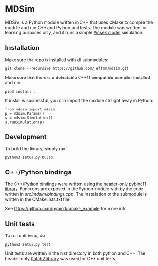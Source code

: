 # MDSim

MDSim is a Python module written in C++ that uses CMake to compile the module and run C++ and Python unit tests. The module was written for learning purposes only, and it runs a simple 
[Vicsek model](https://en.wikipedia.org/wiki/Vicsek_model) simulation.

## Installation

Make sure the repo is installed with all submodules:

```
git clone --recursive https://github.com/jeffmm/mdsim.git
```

Make sure that there is a detectable C++11 compatible compiler installed and run

```
pip3 install .
```

If install is successful, you can import the module straight away in Python:

```
from mdsim import mdsim
p = mdsim.Params()
s = mdsim.Simulation()
s.runSimulation(p)
```

## Development

To build the library, simply run

```
python3 setup.py build
```
## C++/Python bindings

The C++/Python bindings were written using the header-only [pybind11 library](https://github.com/pybind/). Functions are exposed in the Python module with by the code written in *src/mdsim/bindings.cpp*. The installation of the submodule is written in the CMakeLists.txt file.

See https://github.com/pybind/cmake_example for more info.

## Unit tests

To run unit tests, do

```
python3 setup.py test
```
Unit tests are written in the *test* directory in both python and C++. The header-only [Catch2 library](https://github.com/catchorg/Catch2) was used for C++ unit tests.

